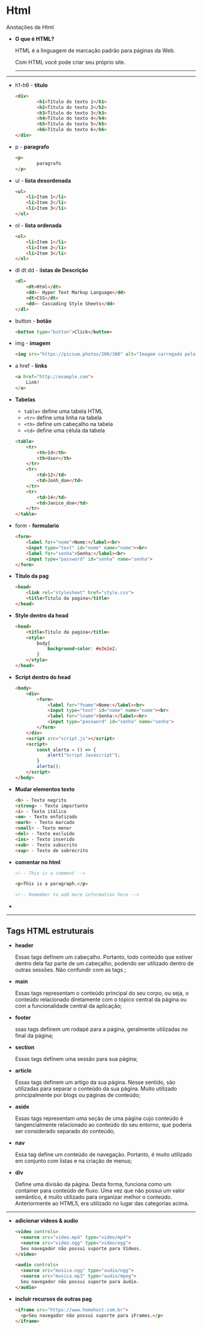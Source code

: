# Html
Anotações de Html

- **O que é HTML?**
    
    HTML é a linguagem de marcação padrão para páginas da Web.
    
    Com HTML você pode criar seu próprio site.
    
    ---
    

---

- h1-h6 - **título**
    
    ```html
    <div>
            <h1>Título do texto 1</h1>
            <h2>Título do texto 2</h2>
            <h3>Título do texto 3</h3>
            <h4>Título do texto 4</h4>
            <h5>Título do texto 5</h5>
            <h6>Título do texto 6</h6>
    </div>
    ```
    
- p - **paragrafo**
    
    ```html
    <p>
    		paragrafo
    </p>
    ```
    
- ul - **lista desordenada**
    
    ```html
    <ul>
        <li>Item 1</li>
        <li>Item 2</li>
        <li>Item 3</li>
    </ul>
    ```
    
- ol - **lista ordenada**
    
    ```html
    <ol>
        <li>Item 1</li>
        <li>Item 2</li>
        <li>Item 3</li>
    </ol>
    ```
    
- dl dt dd - l****istas de Descrição****
    
    ```html
    <dl>
        <dt>Html</dt>
        <dd>- Hyper Text Markup Language</dd>
        <dt>CSS</dt>
        <dd>- Cascading Style Sheets</dd>
    </dl>
    ```
    
- button - **botão**
    
    ```html
    <button type="button">Click</button>
    ```
    
- img - **imagem**
    
    ```html
    <img src="https://picsum.photos/200/300" alt="Imagem carregada pela api" width="100px" height="100px">
    ```
    
- a href - **links**
    
    ```html
    <a href="http://example.com">
        Link!
    </a>
    ```
    
- **Tabelas**
    - `table>` define uma tabela HTML
    - `<tr>` define uma linha na tabela
    - `<th>` define um cabeçalho na tabela
    - `<td>` define uma célula da tabela
    
    ```html
    <table>
        <tr>
            <th>Id</th>
            <th>User</th>
        </tr>
        <tr>
            <td>12</td>
            <td>Jonh_doe</td>
        </tr>
        <tr>
            <td>14</td>
            <td>Janice_doe</td>
        </tr>
    </table>
    ```
    
- form - **formulario**
    
    ```html
    <form>
        <label for="nome">Nome:</label><br>
        <input type="text" id="nome" name="nome"><br>
        <label for="senha">Senha:</label><br>
        <input type="password" id="senha" name="senha">
    </form>
    ```
    
- **Titulo da pag**
    
    ```html
    <head>
        <link rel="stylesheet" href="style.css">
        <title>Titulo da pagina</title>
    </head>
    ```
    
- **Style dentro da head**
    
    ```html
    <head>
        <title>Titulo da pagina</title>
        <style>
            body{
                background-color: #e2e2e2;
            }
        </style>
    </head>
    ```
    
- **Script dentro do head**
    
    ```html
    <body>
        <div>
            <form>
                <label for="fname">Nome:</label><br>
                <input type="text" id="nome" name="nome"><br>
                <label for="lname">Senha:</label><br>
                <input type="password" id="senha" name="senha">
            </form>
        </div>
        <script src="script.js"></script>
        <script>
            const alerta = () => {
                alert("Script Javascript");
            }
            alerta();
        </script>
    </body>
    ```
    
- **Mudar elementos texto**
    
    ```html
    <b> - Texto negrito
    <strong> - Texto importante
    <i> - Texto itálico
    <em> - Texto enfatizado
    <mark> - Texto marcado
    <small> - Texto menor
    <del> - Texto excluído
    <ins> - Texto inserido
    <sub> - Texto subscrito
    <sup> - Texto de sobrecrito
    ```
    
- **comentar no html**
    
    ```html
    <!-- This is a comment -->
    
    <p>This is a paragraph.</p>
    
    <!-- Remember to add more information here -->
    ```
    
- 

---

## **Tags HTML estruturais**

- **header**
    
    Essas tags definem um cabeçalho. Portanto, todo conteúdo que estiver dentro dela faz parte de um cabeçalho, podendo ser utilizado dentro de outras sessões. Não confundir com as tags <head>;
    
- **main**
    
    Essas tags representam o conteúdo principal do seu corpo, ou seja, o conteúdo relacionado diretamente com o tópico central da página ou com a funcionalidade central da aplicação;
    
- **footer**
    
    ssas tags definem um rodapé para a página, geralmente utilizadas no final da página;
    
- **section**
    
    Essas tags definem uma sessão para sua página;
    
- **article**
    
    Essas tags definem um artigo da sua página. Nesse sentido, são utilizadas para separar o conteúdo da sua página. Muito utilizado principalmente por blogs ou páginas de conteúdo;
    
- **aside**
    
    Essas tags representam uma seção de uma página cujo conteúdo é tangencialmente relacionado ao conteúdo do seu entorno, que poderia ser considerado separado do conteúdo;
    
- **nav**
    
    Essa tag define um conteúdo de navegação. Portanto, é muito utilizado em conjunto com listas e na criação de menus;
    
- **div**
    
    Define uma divisão da página. Desta forma, funciona como um container para conteúdo de fluxo. Uma vez que não possui um valor semântico, é muito utilizado para organizar melhor o conteúdo. Anteriormente ao HTML5, era utilizado no lugar das categorias acima.
    

---

- **adicionar videos & audio**
    
    ```html
    <video controls>
      <source src="video.mp4" type="video/mp4">
      <source src="video.ogg" type="video/ogg">
      Seu navegador não possui suporte para Vídeos.
    </video>
    
    <audio controls>
      <source src="musica.ogg" type="audio/ogg">
      <source src="musica.mp3" type="audio/mpeg">
      Seu navegador não possui suporte para áudio.
    </audio>
    ```
    
- **incluir recursos de outras pag**
    
    ```html
    <iframe src="https://www.homehost.com.br">
      <p>Seu navegador não possui suporte para iFrames.</p>
    </iframe>
    ```
